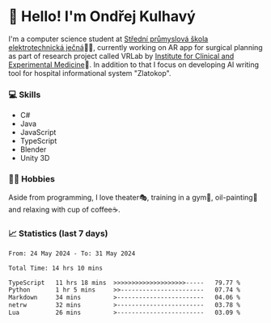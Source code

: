 # 👋 Hello! I'm Ondřej Kulhavý

I'm a computer science student at [Střední průmyslová škola elektrotechnická ječná](https://www.spsejecna.cz/)👨‍🎓, currently working on AR app for surgical planning as part of research project called VRLab by [Institute for Clinical and Experimental Medicine](https://www.ikem.cz/en/)🏥.
In addition to that I focus on developing AI writing tool for hospital informational system "Zlatokop".

### 💻 Skills
- C#
- Java
- JavaScript
- TypeScript
- Blender
- Unity 3D

### 🏋️‍♂️ Hobbies

Aside from programming, I love theater🎭, training in a gym💪, oil-painting🎨 and relaxing with cup of coffee☕.
### 📈 Statistics (last 7 days)
<!--START_SECTION:waka-->

```txt
From: 24 May 2024 - To: 31 May 2024

Total Time: 14 hrs 10 mins

TypeScript   11 hrs 18 mins  >>>>>>>>>>>>>>>>>>>>-----   79.77 %
Python       1 hr 5 mins     >>-----------------------   07.74 %
Markdown     34 mins         >------------------------   04.06 %
netrw        32 mins         >------------------------   03.78 %
Lua          26 mins         >------------------------   03.09 %
```

<!--END_SECTION:waka-->



